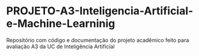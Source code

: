 # PROJETO-A3-Inteligencia-Artificial-e-Machine-Learninig
Repositório com código e documentação do projeto acadêmico feito para avaliação A3 da UC de Inteligência Artificial
